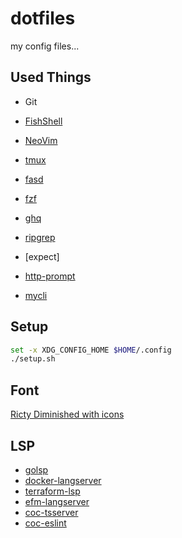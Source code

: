 # dotfiles

my config files...

## Used Things

* Git
* [FishShell](https://github.com/fish-shell/fish-shell)
* [NeoVim](https://github.com/neovim/neovim)
* [tmux](https://github.com/tmux/tmux)
* [fasd](https://github.com/clvv/fasd)
* [fzf](https://github.com/junegunn/fzf)
* [ghq](https://github.com/motemen/ghq)
* [ripgrep](https://github.com/BurntSushi/ripgrep)
* [expect]

* [http-prompt](https://github.com/eliangcs/http-prompt)
* [mycli](https://github.com/dbcli/mycli)

## Setup

```bash
set -x XDG_CONFIG_HOME $HOME/.config
./setup.sh
```

## Font

[Ricty Diminished with icons](https://github.com/iij/fontmerger/tree/master/sample)

## LSP

* [golsp](https://github.com/saibing/tools)
* [docker-langserver](https://github.com/rcjsuen/dockerfile-language-server-nodejs)
* [terraform-lsp](https://github.com/juliosueiras/terraform-lsp)
* [efm-langserver](https://github.com/mattn/efm-langserver)
* [coc-tsserver](https://github.com/neoclide/coc-tsserver)
* [coc-eslint](https://github.com/neoclide/coc-eslint)
